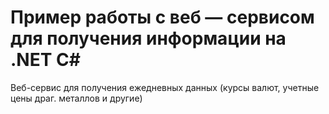 # Пример работы с веб — сервисом для получения информации на .NET C#

Веб-сервис для получения ежедневных данных (курсы валют, учетные цены драг. металлов и другие)
